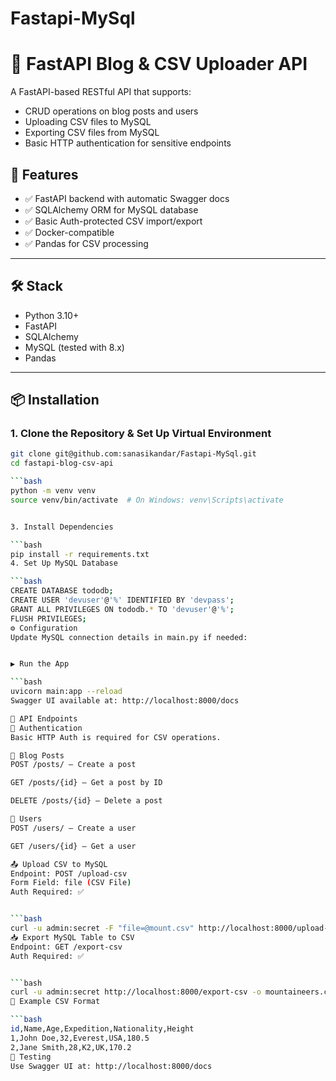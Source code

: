 # Fastapi-MySql
# 📘 FastAPI Blog & CSV Uploader API

A FastAPI-based RESTful API that supports:

- CRUD operations on blog posts and users
- Uploading CSV files to MySQL
- Exporting CSV files from MySQL
- Basic HTTP authentication for sensitive endpoints

## 🚀 Features

- ✅ FastAPI backend with automatic Swagger docs
- ✅ SQLAlchemy ORM for MySQL database
- ✅ Basic Auth-protected CSV import/export
- ✅ Docker-compatible
- ✅ Pandas for CSV processing

---

## 🛠️ Stack

- Python 3.10+
- FastAPI
- SQLAlchemy
- MySQL (tested with 8.x)
- Pandas

---

## 📦 Installation

### 1. Clone the Repository & Set Up Virtual Environment

```bash
git clone git@github.com:sanasikandar/Fastapi-MySql.git
cd fastapi-blog-csv-api

```bash
python -m venv venv
source venv/bin/activate  # On Windows: venv\Scripts\activate


3. Install Dependencies

```bash
pip install -r requirements.txt
4. Set Up MySQL Database

```bash
CREATE DATABASE tododb;
CREATE USER 'devuser'@'%' IDENTIFIED BY 'devpass';
GRANT ALL PRIVILEGES ON tododb.* TO 'devuser'@'%';
FLUSH PRIVILEGES;
⚙️ Configuration
Update MySQL connection details in main.py if needed:


▶️ Run the App

```bash
uvicorn main:app --reload
Swagger UI available at: http://localhost:8000/docs

📂 API Endpoints
🔐 Authentication
Basic HTTP Auth is required for CSV operations.

📄 Blog Posts
POST /posts/ – Create a post

GET /posts/{id} – Get a post by ID

DELETE /posts/{id} – Delete a post

👤 Users
POST /users/ – Create a user

GET /users/{id} – Get a user

📤 Upload CSV to MySQL
Endpoint: POST /upload-csv
Form Field: file (CSV File)
Auth Required: ✅


```bash
curl -u admin:secret -F "file=@mount.csv" http://localhost:8000/upload-csv
📥 Export MySQL Table to CSV
Endpoint: GET /export-csv
Auth Required: ✅


```bash
curl -u admin:secret http://localhost:8000/export-csv -o mountaineers.csv
📁 Example CSV Format

```bash
id,Name,Age,Expedition,Nationality,Height
1,John Doe,32,Everest,USA,180.5
2,Jane Smith,28,K2,UK,170.2
🧪 Testing
Use Swagger UI at: http://localhost:8000/docs